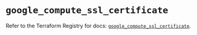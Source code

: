# `google_compute_ssl_certificate`

Refer to the Terraform Registry for docs: [`google_compute_ssl_certificate`](https://registry.terraform.io/providers/hashicorp/google/5.30.0/docs/resources/compute_ssl_certificate).
